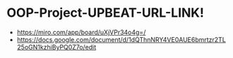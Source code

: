 # OOP-Project-UPBEAT-URL-LINK!
- https://miro.com/app/board/uXjVPr34o4g=/
- https://docs.google.com/document/d/1dQThnNRY4VE0AUE6bmrtzr2TL25oGN1kzhiByPQ0Z7o/edit
